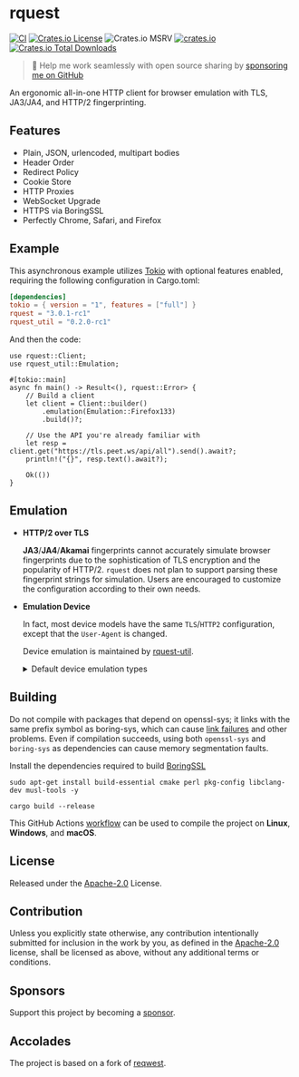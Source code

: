 # rquest

[![CI](https://github.com/0x676e67/rquest/actions/workflows/ci.yml/badge.svg)](https://github.com/0x676e67/rquest/actions/workflows/ci.yml)
[![Crates.io License](https://img.shields.io/crates/l/rquest)](./LICENSE)
![Crates.io MSRV](https://img.shields.io/crates/msrv/rquest)
[![crates.io](https://img.shields.io/crates/v/rquest.svg)](https://crates.io/crates/rquest)
[![Crates.io Total Downloads](https://img.shields.io/crates/d/rquest)](https://crates.io/crates/rquest)

> 🚀 Help me work seamlessly with open source sharing by [sponsoring me on GitHub](https://github.com/0x676e67/0x676e67/blob/main/SPONSOR.md)

An ergonomic all-in-one HTTP client for browser emulation with TLS, JA3/JA4, and HTTP/2 fingerprinting.

## Features

- Plain, JSON, urlencoded, multipart bodies
- Header Order
- Redirect Policy
- Cookie Store
- HTTP Proxies
- WebSocket Upgrade
- HTTPS via BoringSSL
- Perfectly Chrome, Safari, and Firefox

## Example

This asynchronous example utilizes [Tokio](https://tokio.rs) with optional features enabled, requiring the following configuration in Cargo.toml:

```toml
[dependencies]
tokio = { version = "1", features = ["full"] }
rquest = "3.0.1-rc1"
rquest_util = "0.2.0-rc1"
```

And then the code:

```rust,no_run
use rquest::Client;
use rquest_util::Emulation;

#[tokio::main]
async fn main() -> Result<(), rquest::Error> {
    // Build a client
    let client = Client::builder()
        .emulation(Emulation::Firefox133)
        .build()?;

    // Use the API you're already familiar with
    let resp = client.get("https://tls.peet.ws/api/all").send().await?;
    println!("{}", resp.text().await?);

    Ok(())
}
```

## Emulation

- **HTTP/2 over TLS**

  **JA3**/**JA4**/**Akamai** fingerprints cannot accurately simulate browser fingerprints due to the sophistication of TLS encryption and the popularity of HTTP/2. `rquest` does not plan to support parsing these fingerprint strings for simulation. Users are encouraged to customize the configuration according to their own needs.

- **Emulation Device**

  In fact, most device models have the same `TLS`/`HTTP2` configuration, except that the `User-Agent` is changed.

  Device emulation is maintained by [rquest-util](https://github.com/0x676e67/rquest-util).

    <details>

    <summary>Default device emulation types</summary>

    | **Browser**   | **Versions**                                                                                     |
    |---------------|--------------------------------------------------------------------------------------------------|
    | **Chrome**    | `Chrome100`, `Chrome101`, `Chrome104`, `Chrome105`, `Chrome106`, `Chrome107`, `Chrome108`, `Chrome109`, `Chrome114`, `Chrome116`, `Chrome117`, `Chrome118`, `Chrome119`, `Chrome120`, `Chrome123`,             `Chrome124`, `Chrome126`, `Chrome127`, `Chrome128`, `Chrome129`, `Chrome130`, `Chrome131`, `Chrome132`, `Chrome133` |
    | **Edge**      | `Edge101`, `Edge122`, `Edge127`, `Edge131`                                                       |
    | **Safari**    | `SafariIos17_2`, `SafariIos17_4_1`, `SafariIos16_5`, `Safari15_3`, `Safari15_5`, `Safari15_6_1`, `Safari16`, `Safari16_5`, `Safari17_0`, `Safari17_2_1`, `Safari17_4_1`, `Safari17_5`, `Safari18`,             `SafariIPad18`, `Safari18_2`, `Safari18_1_1` |
    | **OkHttp**    | `OkHttp3_9`, `OkHttp3_11`, `OkHttp3_13`, `OkHttp3_14`, `OkHttp4_9`, `OkHttp4_10`, `OkHttp5`         |
    | **Firefox**   | `Firefox109`, `Firefox117`, `Firefox128`, `Firefox133`, `Firefox135`, `FirefoxPrivate135`, `FirefoxAndroid135` |
    </details>

## Building

Do not compile with packages that depend on openssl-sys; it links with the same prefix symbol as boring-sys, which can cause [link failures](https://github.com/cloudflare/boring/issues/197) and other problems. Even if compilation succeeds, using both `openssl-sys` and `boring-sys` as dependencies can cause memory segmentation faults.

Install the dependencies required to build [BoringSSL](https://github.com/google/boringssl/blob/master/BUILDING.md#build-prerequisites)

```shell
sudo apt-get install build-essential cmake perl pkg-config libclang-dev musl-tools -y

cargo build --release
```

This GitHub Actions [workflow](.github/compilation-guide/build.yml) can be used to compile the project on **Linux**, **Windows**, and **macOS**.

## License

Released under the [Apache-2.0](./LICENSE) License.

## Contribution

Unless you explicitly state otherwise, any contribution intentionally submitted for inclusion in the work by you, as defined in the [Apache-2.0](./LICENSE) license, shall be licensed as above, without any additional terms or conditions.

## Sponsors

Support this project by becoming a [sponsor](https://github.com/0x676e67/0x676e67/blob/main/SPONSOR.md).

## Accolades

The project is based on a fork of [reqwest](https://github.com/seanmonstar/reqwest).
